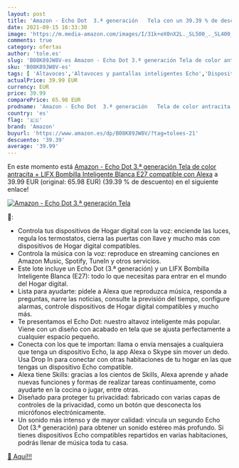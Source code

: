 ```yaml
---
layout: post
title: 'Amazon - Echo Dot  3.ª generación   Tela con un 39.39 % de descuento'
date: 2021-09-15 16:33:30
image: 'https://m.media-amazon.com/images/I/31k+eX0nX2L._SL500_._SL400_.jpg'
comments: true
category: ofertas
author: 'tole.es'
slug: 'B08K89JW8V-es Amazon - Echo Dot 3.ª generación Tela de color antracita +...'
sku: 'B08K89JW8V-es'
tags: [ 'Altavoces','Altavoces y pantallas inteligentes Echo','Dispositivos Amazon','Dispositivos Amazon y Accesorios','Electrónica','Equipos de audio y Hi-Fi','Paquetes de dispositivos','alexa','amazon', ]
actualPrice: 39.99 EUR
currency: EUR
price: 39.99
comparePrice: 65.98 EUR
prodname: 'Amazon - Echo Dot  3.ª generación   Tela de color antracita + LIFX Bombilla Inteligente Blanca  E27   compatible con Alexa'
country: 'es'
flag: '🇪🇸'
brand: 'Amazon'
buyurl: 'https://www.amazon.es/dp/B08K89JW8V/?tag=tolees-21'
descuento: '39.39'
average: '39.99'
---
```


En este momento está [Amazon - Echo Dot  3.ª generación   Tela de color antracita + LIFX Bombilla Inteligente Blanca  E27   compatible con Alexa](https://www.amazon.es/dp/B08K89JW8V/?tag=tolees-21) a 39.99 EUR (original: 65.98 EUR) (39.39 %  de descuento) en el siguiente enlace!

[![Amazon - Echo Dot  3.ª generación   Tela](https://m.media-amazon.com/images/I/31k+eX0nX2L._SL500_._SL400_.jpg)](https://www.amazon.es/dp/B08K89JW8V/?tag=tolees-21)

🔎:

- Controla tus dispositivos de Hogar digital con la voz: enciende las luces, regula los termostatos, cierra las puertas con llave y mucho más con dispositivos de Hogar digital compatibles.
- Controla la música con la voz: reproduce en streaming canciones en Amazon Music, Spotify, TuneIn y otros servicios.
- Este lote incluye un Echo Dot (3.ª generación) y un LIFX Bombilla Inteligente Blanca (E27): todo lo que necesitas para entrar en el mundo del Hogar digital.
- Lista para ayudarte: pídele a Alexa que reproduzca música, responda a preguntas, narre las noticias, consulte la previsión del tiempo, configure alarmas, controle dispositivos de Hogar digital compatibles y mucho más.
- Te presentamos el Echo Dot: nuestro altavoz inteligente más popular. Viene con un diseño con acabado en tela que se ajusta perfectamente a cualquier espacio pequeño.
- Conecta con los que te importan: llama o envía mensajes a cualquiera que tenga un dispositivo Echo, la app Alexa o Skype sin mover un dedo. Usa Drop In para conectar con otras habitaciones de tu hogar en las que tengas un dispositivo Echo compatible.
- Alexa tiene Skills: gracias a los cientos de Skills, Alexa aprende y añade nuevas funciones y formas de realizar tareas continuamente, como ayudarte en la cocina o jugar, entre otras.
- Diseñado para proteger tu privacidad: fabricado con varias capas de controles de la privacidad, como un botón que desconecta los micrófonos electrónicamente.
- Un sonido más intenso y de mayor calidad: vincula un segundo Echo Dot (3.ª generación) para obtener un sonido estéreo más profundo. Si tienes dispositivos Echo compatibles repartidos en varias habitaciones, podrás llenar de música toda tu casa.

[🛒 Aquí!!!](https://www.amazon.es/dp/B08K89JW8V/?tag=tolees-21)
